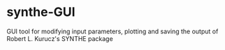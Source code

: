 # synthe-GUI
GUI tool for modifying input parameters, plotting and saving the output of Robert L. Kurucz's SYNTHE package
